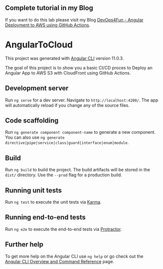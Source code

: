 ## Complete tutorial in my Blog

If you want to do this lab please visit my Blog [DevOps4Fun - Angular Deployment to AWS using GitHub Actions](https://devops4fun.io/angular-deployment-to-aws-using-github-actions).

# AngularToCloud

This project was generated with [Angular CLI](https://github.com/angular/angular-cli) version 11.0.3.

The goal of this project is to show you a basic CI/CD proces to Deploy an Angular App to AWS S3 with CloudFront using GitHub Actions.

## Development server

Run `ng serve` for a dev server. Navigate to `http://localhost:4200/`. The app will automatically reload if you change any of the source files.

## Code scaffolding

Run `ng generate component component-name` to generate a new component. You can also use `ng generate directive|pipe|service|class|guard|interface|enum|module`.

## Build

Run `ng build` to build the project. The build artifacts will be stored in the `dist/` directory. Use the `--prod` flag for a production build.

## Running unit tests

Run `ng test` to execute the unit tests via [Karma](https://karma-runner.github.io).

## Running end-to-end tests

Run `ng e2e` to execute the end-to-end tests via [Protractor](http://www.protractortest.org/).

## Further help

To get more help on the Angular CLI use `ng help` or go check out the [Angular CLI Overview and Command Reference](https://angular.io/cli) page.

